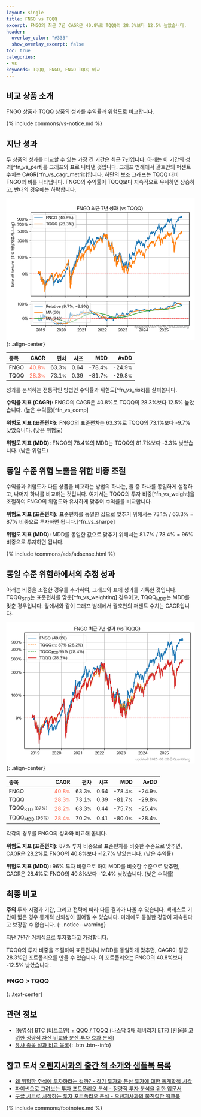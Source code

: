 ```yaml
---
layout: single
title: FNGO vs TQQQ
excerpt: FNGO의 최근 7년 CAGR은 40.8%로 TQQQ의 28.3%보다 12.5% 높았습니다.
header:
  overlay_color: "#333"
  show_overlay_excerpt: false
toc: true
categories:
- vs
keywords: TQQQ, FNGO, FNGO TQQQ 비교
---
```


## 비교 상품 소개


FNGO 상품과 TQQQ 상품의 성과를 수익률과 위험도로 비교합니다.





{% include commons/vs-notice.md %}

## 지난 성과

두 상품의 성과를 비교할 수 있는 가장 긴 기간은 최근 7년입니다. 아래는 이 기간의 성과[^fn_vs_perf]를 그래프와 표로 나타낸 것입니다.
그래프 범례에서 괄호안의 퍼센트 수치는 CAGR[^fn_vs_cagr_metric]입니다.
하단의 보조 그래프는 TQQQ 대비 FNGO의 비를 나타냅니다.
FNGO의 수익률이 TQQQ보다 지속적으로 우세하면 상승하고, 반대의 경우에는 하락합니다.

![FNGO](/vs/images/fngo-vs-tqqq_dual.png){: .align-center}

| **종목** | **CAGR** | **편차** | **샤프** | **MDD** | **AvDD** |
| :------------ | ------: | -----------: | -------: | ------: | -------: |
| FNGO | <span style="color: tomato">40.8<small>%</small></span> | 63.3<small>%</small> | 0.64 | -78.4<small>%</small> | -24.9<small>%</small> |
| TQQQ | <span style="color: tomato">28.3<small>%</small></span> | 73.1<small>%</small> | 0.39 | -81.7<small>%</small> | -29.8<small>%</small> |

<!-- more -->


성과를 분석하는 전통적인 방법인 수익률과 위험도[^fn_vs_risk]를 살펴봅니다.

**수익률 지표 (CAGR):** FNGO의 CAGR은 40.8%로 TQQQ의 28.3%보다 12.5% 높았습니다. (높은 수익률)[^fn_vs_comp]

**위험도 지표 (표준편차):** FNGO의 표준편차는 63.3%로 TQQQ의 73.1%보다 -9.7% 낮았습니다. (낮은 위험도)

**위험도 지표 (MDD):** FNGO의 78.4%의 MDD는 TQQQ의 81.7%보다 -3.3% 낮았습니다. (낮은 위험도)



## 동일 수준 위험 노출을 위한 비중 조절

수익률과 위험도가 다른 상품을 비교하는 방법의 하나는, 둘 중 하나를 동일하게 설정하고, 나머지 하나를 비교하는 것입니다.
여기서는 TQQQ의 투자 비중[^fn_vs_weight]을 조절하여 FNGO의 위험도와 유사하게 맞추어 수익률를 비교합니다.

**위험도 지표 (표준편차):** 표준편차를 동일한 값으로 맞추기 위해서는 73.1% / 63.3% = 87% 비중으로 투자하면 됩니다.[^fn_vs_sharpe]

**위험도 지표 (MDD):** MDD를 동일한 값으로 맞추기 위해서는 81.7% / 78.4% = 96% 비중으로 투자하면 됩니다.


{% include /commons/ads/adsense.html %}



## 동일 수준 위험하에서의 추정 성과

아래는 비중을 조절한 경우를 추가하여, 그래프와 표에 성과를 기록한 것입니다.
TQQQ<sub>STD</sub>는 표준편차를 맞춘[^fn_vs_weighting] 경우이고, TQQQ<sub>MDD</sub>는 MDD를 맞춘 경우입니다.
앞에서와 같이 그래프 범례에서 괄호안의 퍼센트 수치는 CAGR입니다.


![FNGO](/vs/images/fngo-vs-tqqq.png){: .align-center}



| **종목** | **CAGR** | **편차** | **샤프** | **MDD** | **AvDD** |
| :------------ | ------: | -----------: | -------: | ------: | -------: |
| FNGO | <span style="color: tomato">40.8<small>%</small></span> | 63.3<small>%</small> | 0.64 | -78.4<small>%</small> | -24.9<small>%</small> |
| TQQQ | <span style="color: tomato">28.3<small>%</small></span> | 73.1<small>%</small> | 0.39 | -81.7<small>%</small> | -29.8<small>%</small> |
| TQQQ<sub>STD</sub> <small>(87%)</small> | <span style="color: tomato">28.2<small>%</small></span> | 63.3<small>%</small> | 0.44 | -75.7<small>%</small> | -25.4<small>%</small> |
| TQQQ<sub>MDD</sub> <small>(96%)</small> | <span style="color: tomato">28.4<small>%</small></span> | 70.2<small>%</small> | 0.41 | -80.0<small>%</small> | -28.4<small>%</small> |



각각의 경우를 FNGO의 성과와 비교해 봅니다.

**위험도 지표 (표준편차):** 87% 투자 비중으로 표준편차를 비슷한 수준으로 맞추면, CAGR은 28.2%로 FNGO의 40.8%보다 -12.7% 낮았습니다. (낮은 수익률)

**위험도 지표 (MDD):** 96% 투자 비중으로 하여 MDD를 비슷한 수준으로 맞추면, CAGR은 28.4%로 FNGO의 40.8%보다 -12.4% 낮았습니다. (낮은 수익률)




## 최종 비교

**주의** 투자 시점과 기간, 그리고 전략에 따라 다른 결과가 나올 수 있습니다. 백테스트 기간이 짧은 경우 통계적 신뢰성이 떨어질 수 있습니다. 미래에도 동일한 경향이 지속된다고 보장할 수 없습니다.
{: .notice--warning}

지난 7년간 거치식으로 투자했다고 가정합니다.

TQQQ의 투자 비중을 조절하여 표준편차나 MDD를 동일하게 맞추면, CAGR이 평균 28.3%인 포트폴리오를 만들 수 있습니다.
이 포트폴리오는 FNGO의 40.8%보다 -12.5% 낮았습니다.

### FNGO &gt; TQQQ
{: .text-center}


## 관련 정보

- [[동영상] BTC (비트코인) + QQQ / TQQQ (나스닥 3배 레버리지 ETF) [환율을 고려한 정량적 자산 비교와 분산 투자 효과 분석]](https://youtu.be/CL27G6ub6DE)
- [유사 종목 성과 비교 목록](/vs/){: .btn .btn--info}


## 참고 도서 [오렌지사과의 출간 책 소개와 샘플북 목록](https://kongdori.tistory.com/691)

- [왜 위험한 주식에 투자하라는 걸까? - 장기 투자와 분산 투자에 대한 통계학적 시각](https://kongdori.tistory.com/421)
- [파이썬으로 그려보는 투자 포트폴리오 분석  - 정량적 투자 분석을 위한 입문서](https://kongdori.tistory.com/643)
- [구글 시트로 시작하는 투자 포트폴리오 분석 - 오렌지사과의 불친절한 워크북](https://kongdori.tistory.com/449)

{% include commons/footnotes.md %}